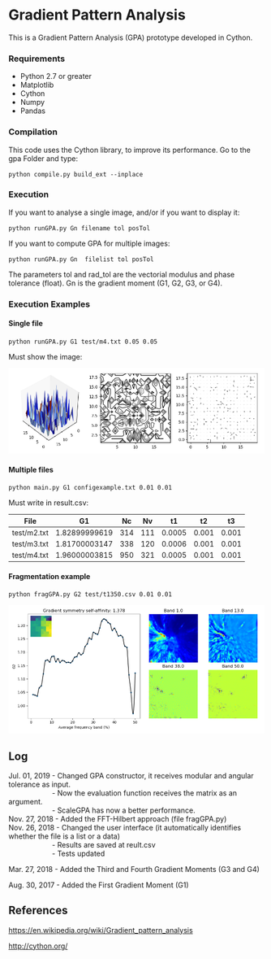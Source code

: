 # Gradient Pattern Analysis
This is a Gradient Pattern Analysis (GPA) prototype developed in Cython.

### Requirements
 - Python 2.7 or greater
 - Matplotlib
 - Cython
 - Numpy
 - Pandas

### Compilation

This code uses the Cython library, to improve its performance. 
Go to the gpa Folder and type:

    python compile.py build_ext --inplace

### Execution

If you want to analyse a single image, and/or if you want to display it:

    python runGPA.py Gn filename tol posTol

If you want to compute GPA for multiple images:

    python runGPA.py Gn  filelist tol posTol

The parameters tol and rad_tol are the vectorial modulus and phase tolerance (float). Gn is the gradient moment (G1, G2, G3, or G4). 

### Execution Examples
#### Single file

    python runGPA.py G1 test/m4.txt 0.05 0.05

Must show the image:

![mapExampleIt19](/gpa/Figures/exampleOutput_m4.png)

#### Multiple files

    python main.py G1 configexample.txt 0.01 0.01

Must write in result.csv:

File | G1	| Nc |	Nv | t1 | t2 | t3
------- | ------- | ------- | ------- | ------- | ------- | -------
test/m2.txt | 1.82899999619 | 314 | 111| 0.0005| 0.001| 0.001
test/m3.txt | 1.81700003147 | 338 | 120| 0.0006| 0.001| 0.001
test/m4.txt | 1.96000003815 | 950 | 321| 0.0005| 0.001| 0.001

#### Fragmentation example

    python fragGPA.py G2 test/t1350.csv 0.01 0.01

![mapExampleIt19](/gpa/Figures/frag1350.png)

## Log
Jul. 01, 2019 - Changed GPA constructor, it receives modular and angular tolerance as input.\
&emsp;&emsp; &emsp; &emsp; &emsp; - Now the evaluation function receives the matrix as an argument.\
&emsp;&emsp; &emsp; &emsp; &emsp; - ScaleGPA has now a better performance.\
Nov. 27, 2018 - Added the FFT-Hilbert approach (file fragGPA.py)\
Nov. 26, 2018 - Changed the user interface (it automatically identifies whether the file is a list or a data)\
&emsp;&emsp; &emsp; &emsp; &emsp; - Results are saved at reult.csv\
&emsp;&emsp; &emsp; &emsp; &emsp; - Tests updated
              
Mar. 27, 2018 - Added the Third and Fourth Gradient Moments (G3 and G4)

Aug. 30, 2017 - Added the First Gradient Moment (G1)




## References
https://en.wikipedia.org/wiki/Gradient_pattern_analysis

http://cython.org/
